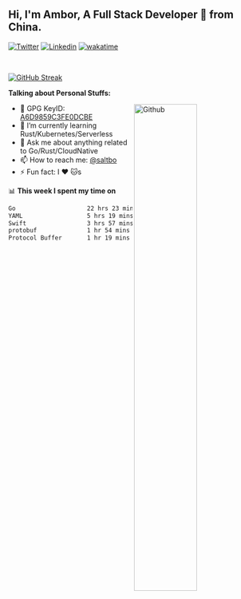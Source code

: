 ## Hi, I'm Ambor, A Full Stack Developer 🚀 from China.

[![Twitter](https://img.shields.io/badge/-saltbo-1ca0f1?style=flat&logo=twitter&logoColor=white)](https://twitter.com/rdsaltbo)
[![Linkedin](https://img.shields.io/badge/-saltbo-blue?style=flat&logo=Linkedin&logoColor=white)](https://www.linkedin.com/in/saltbo/)
[![wakatime](https://wakatime.com/badge/user/f82b1c77-faab-48cd-aef5-a12c0aff104b.svg)](https://wakatime.com/@f82b1c77-faab-48cd-aef5-a12c0aff104b)

&nbsp;  

[![GitHub Streak](http://github-readme-streak-stats.herokuapp.com?user=saltbo&hide_border=true&date_format=M%20j%5B%2C%20Y%5D)](https://git.io/streak-stats)

**Talking about Personal Stuffs:**
<!-- Any image aligned to the right. Beware the width  -->
<img width="50%" align="right" alt="Github" src="https://raw.githubusercontent.com/saltbo/saltbo/master/images/git-header.svg" />

- 🤘 GPG KeyID: [A6D9859C3FE0DCBE](https://saltbo.cn/pgp_keys.asc)
- 🌱 I’m currently learning Rust/Kubernetes/Serverless
- 💬 Ask me about anything related to Go/Rust/CloudNative
- 📫 How to reach me: [@saltbo](https://t.me/saltbo)
- ⚡ Fun fact: I :heart: :cat:s


📊 **This week I spent my time on**
<!--START_SECTION:waka-->

```txt
Go                    22 hrs 23 mins  ███████████████░░░░░░░░░░   59.39 %
YAML                  5 hrs 19 mins   ███▓░░░░░░░░░░░░░░░░░░░░░   14.14 %
Swift                 3 hrs 57 mins   ██▓░░░░░░░░░░░░░░░░░░░░░░   10.51 %
protobuf              1 hr 54 mins    █▒░░░░░░░░░░░░░░░░░░░░░░░   05.07 %
Protocol Buffer       1 hr 19 mins    █░░░░░░░░░░░░░░░░░░░░░░░░   03.50 %
```

<!--END_SECTION:waka-->

